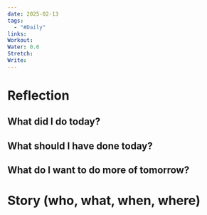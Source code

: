 ```yaml
---
date: 2025-02-13
tags:
  - "#Daily"
links: 
Workout: 
Water: 0.6
Stretch: 
Write:
---
```

# Reflection
## What did I do today?

## What should I have done today?

## What do I want to do more of tomorrow?

# Story (who, what, when, where)

